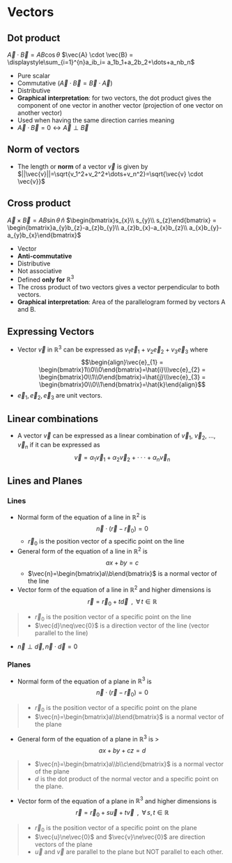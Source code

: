 # Vectors

## Dot product

$\vec{A} \cdot \vec{B} = AB \cos{θ}$
$\vec{A} \cdot \vec{B} = \displaystyle\sum_{i=1}^{n}a_ib_i= a_1b_1+a_2b_2+\dots+a_nb_n$

- Pure scalar
- Commutative ($\vec{A} \cdot \vec{B} = \vec{B} \cdot \vec{A}$)
- Distributive
- **Graphical interpretation**: for two vectors, the dot product gives the component of one vector in another vector (projection of one vector on another vector)
- Used when having the same direction carries meaning
- $\vec{A}\cdot \vec{B}=0\leftrightarrow \vec{A}\perp \vec{B}$

## Norm of vectors

- The length or **norm** of a vector $\vec{v}$ is given by $||\vec{v}||=\sqrt{v_1^2+v_2^2+\dots+v_n^2}=\sqrt{\vec{v} \cdot \vec{v}}$

## Cross product

$\vec{A} \times \vec{B} = AB \sin{θ}\,\hat{n}$
$\begin{bmatrix}s_{x}\\ s_{y}\\ s_{z}\end{bmatrix} = \begin{bmatrix}a_{y}b_{z}-a_{z}b_{y}\\ a_{z}b_{x}-a_{x}b_{z}\\ a_{x}b_{y}-a_{y}b_{x}\end{bmatrix}$

- Vector
- **Anti-commutative**
- Distributive
- Not associative
- Defined **only for** $\mathbb{R}^3$
- The cross product of two vectors gives a vector perpendicular to both vectors.
- **Graphical interpretation**: Area of the parallelogram formed by vectors A and B.

## Expressing Vectors

- Vector $\vec{v}$ in $\mathbb{R}^{3}$ can be expressed as $v_{1}\vec{e}_{1}+v_{2}\vec{e}_{2}+v_{3}\vec{e}_{3}$ where
$$\begin{align}\vec{e}_{1} = \begin{bmatrix}1\\0\\0\end{bmatrix}=\hat{i}\\\vec{e}_{2} = \begin{bmatrix}0\\1\\0\end{bmatrix}=\hat{j}\\\vec{e}_{3} = \begin{bmatrix}0\\0\\1\end{bmatrix}=\hat{k}\end{align}$$
- $\vec{e}_{1}, \vec{e}_{2},\vec{e}_{3}$ are unit vectors.

## Linear combinations

- A vector $\vec{v}$ can be expressed as a linear combination of $\vec{v}_{1}$, $\vec{v}_{2}$, $\dots$, $\vec{v}_{n}$ if it can be expressed as
$$\vec{v}=α_1\vec{v}_1+α_2\vec{v}_2+···+α_n\vec{v}_n$$

## Lines and Planes

### Lines

- Normal form of the equation of a line in $\mathbb{R}^2$ is $$\vec{n}\cdot(\vec{r}-\vec{r}_{0})=0$$
  - $\vec{r}_{0}$ is the position vector of a specific point on the line
- General form of the equation of a line in $\mathbb{R}^2$ is $$ax+by=c$$
  - $\vec{n}=\begin{bmatrix}a\\b\end{bmatrix}$ is a normal vector of the line
- Vector form of the equation of a line in $\mathbb{R}^2$ and higher dimensions is
$$\vec{r}=\vec{r}_0+t\vec{d}\,\,\,,\,\,\,\forall\, t∈\mathbb{R}$$
>
> - $\vec{r}_{0}$ is the position vector of a specific point on the line
> - $\vec{d}\neq\vec{0}$ is a direction vector of the line (vector parallel to the line)
>
- $\vec{n}\perp \vec{d},\vec{n}\cdot \vec{d}=0$

### Planes

- Normal form of the equation of a plane in $\mathbb{R}^3$ is
$$\vec{n}\cdot(\vec{r}-\vec{r}_{0})=0$$
>
> - $\vec{r}_{0}$ is the position vector of a specific point on the plane
> - $\vec{n}=\begin{bmatrix}a\\b\end{bmatrix}$ is a normal vector of the plane
>
- General form of the equation of a plane in $\mathbb{R}^3$ is >
$$ax+by+cz=d$$
>
> - $\vec{n}=\begin{bmatrix}a\\b\\c\end{bmatrix}$ is a normal vector of the plane
> - $d$ is the dot product of the normal vector and a specific point on the plane.
>
- Vector form of the equation of a plane in $\mathbb{R}^3$ and higher dimensions is
$$\vec{r}=\vec{r}_0+s\vec{u}+t\vec{v}\,\,\,,\,\,\,\forall\, s,t∈\mathbb{R}$$
>
> - $\vec{r}_{0}$ is the position vector of a specific point on the plane
> - $\vec{u}\ne\vec{0}$ and $\vec{v}\ne\vec{0}$ are direction vectors of the plane
> - $\vec{u}$ and $\vec{v}$ are parallel to the plane but NOT parallel to each other.
